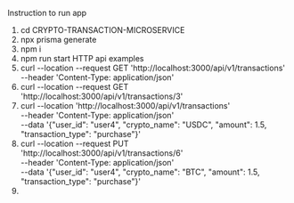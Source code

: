 Instruction to run app
1. cd  CRYPTO-TRANSACTION-MICROSERVICE
2. npx prisma generate
3. npm i
4. npm run start
HTTP api examples
1. curl --location --request GET 'http://localhost:3000/api/v1/transactions' \
--header 'Content-Type: application/json'
2. curl --location --request GET 'http://localhost:3000/api/v1/transactions/3'
3. curl --location 'http://localhost:3000/api/v1/transactions' \
--header 'Content-Type: application/json' \
--data '{"user_id": "user4", "crypto_name": "USDC", "amount": 1.5, "transaction_type": "purchase"}'
4. curl --location --request PUT 'http://localhost:3000/api/v1/transactions/6' \
--header 'Content-Type: application/json' \
--data '{"user_id": "user4", "crypto_name": "BTC", "amount": 1.5, "transaction_type": "purchase"}'
5. 